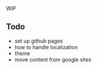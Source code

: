 WIP

## Todo

+ set up github pages
+ how to handle localization
+ theme
+ move content from google sites

